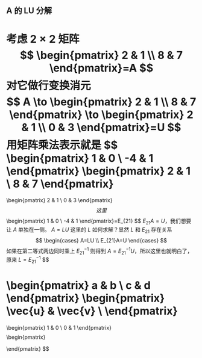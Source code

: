 ## A 的 LU 分解
考虑 $2\times2$ 矩阵
$$
\begin{pmatrix}
2 & 1 \\
8 & 7 
\end{pmatrix}=A
$$
对它做行变换消元
$$
A
\to
\begin{pmatrix}
2 & 1 \\
8 & 7 
\end{pmatrix}
\to
\begin{pmatrix}
2 & 1 \\
0 & 3
\end{pmatrix}=U
$$
用矩阵乘法表示就是
$$
\begin{pmatrix}
1 & 0 \\
-4 & 1
\end{pmatrix}
\begin{pmatrix}
2 & 1  \\
8 & 7
\end{pmatrix}
=
\begin{pmatrix}
2 & 1 \\
0 & 3
\end{pmatrix}
$$
这里 $$
\begin{pmatrix}
1 & 0 \\
-4 & 1
\end{pmatrix}=E_{21}
$$
$E_{21}A=U$，我们想要让 $A$ 单独在一侧。
$A=LU$ 这里的 $L$ 如何求解？显然 $L$ 和 $E_{21}$ 存在关系
$$
\begin{cases}
A=LU \\
E_{21}A=U
\end{cases}
$$
如果在第二等式两边同时乘上 $E_{21}^{-1}$ 则得到 $A=E_{21}^{-1}U$，所以这里也就明白了，原来 $L=E_{21}^{-1}$
$$

\begin{pmatrix}
a & b \\
c & d
\end{pmatrix}
\begin{pmatrix} 
\vec{u} & \vec{v} \\
\end{pmatrix}
=
\begin{pmatrix}
1 & 0 \\
0 & 1
\end{pmatrix}
$$
$$
\begin{pmatrix}

\end{pmatrix}
$$
